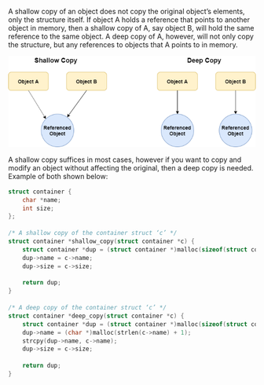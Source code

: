 A shallow copy of an object does not copy the original object’s elements, only the structure itself. If object A holds a reference that points to another object in memory, then a shallow copy of A, say object B, will hold the same reference to the same object. A deep copy of A, however, will not only copy the structure, but any references to objects that A points to in memory.

<p align="center"><img src="img/figure-12-5.png" alt="Shallow & Deep Copy Diagram"></p>

A shallow copy suffices in most cases, however if you want to copy and modify an object without affecting the original, then a deep copy is needed. Example of both shown below:

```c
struct container {
    char *name;
    int size;
};

/* A shallow copy of the container struct ‘c’ */
struct container *shallow_copy(struct container *c) {
    struct container *dup = (struct container *)malloc(sizeof(struct container));
    dup->name = c->name;
    dup->size = c->size;

    return dup;
}

/* A deep copy of the container struct ‘c’ */
struct container *deep_copy(struct container *c) {
    struct container *dup = (struct container *)malloc(sizeof(struct container));
    dup->name = (char *)malloc(strlen(c->name) + 1);
    strcpy(dup->name, c->name);
    dup->size = c->size;

    return dup;
}
```

